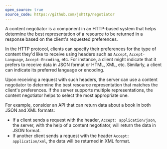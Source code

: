 ```yaml
---
open_source: true
source_code: https://github.com/jshttp/negotiator
---
```

A content negotiator is a component in an HTTP-based system that helps determine the best representation of a resource to be returned in a response based on the client's requested preferences.

In the HTTP protocol, clients can specify their preferences for the type of content they'd like to receive using headers such as `Accept`, `Accept-Language`, `Accept-Encoding`, etc. For instance, a client might indicate that it prefers to receive data in JSON format or HTML, XML, etc. Similarly, a client can indicate its preferred language or encoding.

Upon receiving a request with such headers, the server can use a content negotiator to determine the best resource representation that matches the client's preferences. If the server supports multiple representations, the content negotiator helps to select the most appropriate one.

For example, consider an API that can return data about a book in both JSON and XML formats:

- If a client sends a request with the header, `Accept: application/json`, the server, with the help of a content negotiator, will return the data in JSON format.
- If another client sends a request with the header `Accept: application/xml`, the data will be returned in XML format.